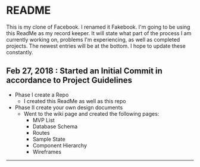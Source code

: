# README

This is my clone of Facebook. I renamed it Fakebook. I'm going to be using this ReadMe as my record keeper. It will state what part of the process I am currently working on, problems I'm experiencing, as well as completed projects. The newest entries will be at the bottom. I hope to update these constantly.

Feb 27, 2018 : Started an Initial Commit in accordance to Project Guidelines
--------------------------------------------------------------------------------

- Phase I create a Repo
  - I created this ReadMe as well as this repo
- Phase II create your own design documents
  - Went to the wiki page and created the following pages:
    - MVP List
    - Database Schema
    - Routes
    - Sample State
    - Component Hierarchy
    - Wireframes

--------------------------------------------------------------------------------
